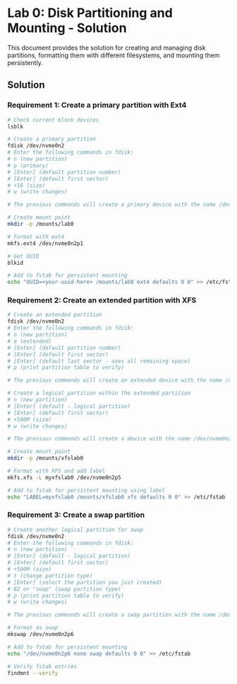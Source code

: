 # Lab 0: Disk Partitioning and Mounting - Solution

This document provides the solution for creating and managing disk partitions, formatting them with different filesystems, and mounting them persistently.

## Solution

### Requirement 1: Create a primary partition with Ext4
```bash
# Check current block devices
lsblk

# Create a primary partition
fdisk /dev/nvme0n2
# Enter the following commands in fdisk:
# n (new partition)
# p (primary)
# [Enter] (default partition number)
# [Enter] (default first sector)
# +1G (size)
# w (write changes)

# The previous commands will create a primary device with the name /dev/nvme0n2p1

# Create mount point
mkdir -p /mounts/lab0

# Format with ext4
mkfs.ext4 /dev/nvme0n2p1

# Get UUID
blkid

# Add to fstab for persistent mounting
echo "UUID=<your-uuid-here> /mounts/lab0 ext4 defaults 0 0" >> /etc/fstab
```

### Requirement 2: Create an extended partition with XFS
```bash
# Create an extended partition
fdisk /dev/nvme0n2
# Enter the following commands in fdisk:
# n (new partition)
# e (extended)
# [Enter] (default partition number)
# [Enter] (default first sector)
# [Enter] (default last sector - uses all remaining space)
# p (print partition table to verify)

# The previous commands will create an extended device with the name /dev/nvme0n2p2

# Create a logical partition within the extended partition
# n (new partition)
# [Enter] (default - logical partition)
# [Enter] (default first sector)
# +500M (size)
# w (write changes)

# The previous commands will create a device with the name /dev/nvme0n2p5 with the size 500M

# Create mount point
mkdir -p /mounts/xfslab0

# Format with XFS and add label
mkfs.xfs -L myxfslab0 /dev/nvme0n2p5

# Add to fstab for persistent mounting using label
echo "LABEL=myxfslab0 /mounts/xfslab0 xfs defaults 0 0" >> /etc/fstab
```

### Requirement 3: Create a swap partition
```bash
# Create another logical partition for swap
fdisk /dev/nvme0n2
# Enter the following commands in fdisk:
# n (new partition)
# [Enter] (default - logical partition)
# [Enter] (default first sector)
# +500M (size)
# t (change partition type)
# [Enter] (select the partition you just created)
# 82 or "swap" (swap partition type)
# p (print partition table to verify)
# w (write changes)

# The previous commands will create a swap partition with the name /dev/nvme0n2p6 with the size 500M

# Format as swap
mkswap /dev/nvme0n2p6

# Add to fstab for persistent mounting
echo "/dev/nvme0n2p6 none swap defaults 0 0" >> /etc/fstab

# Verify fstab entries
findmnt --verify
```
